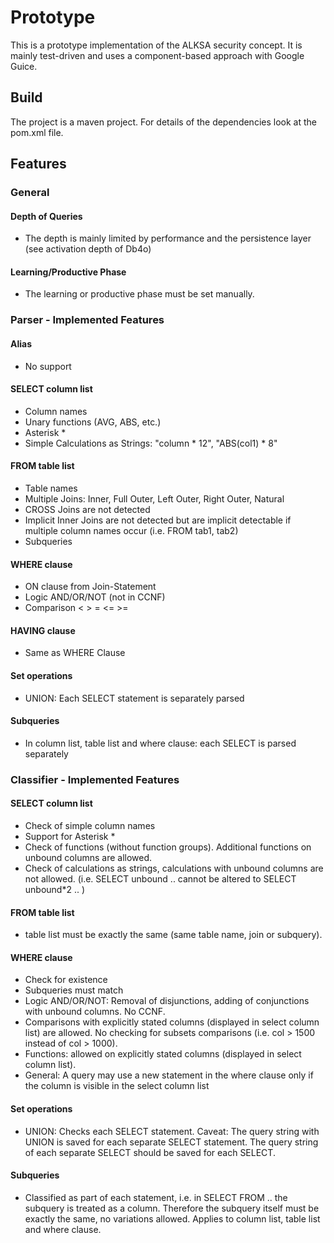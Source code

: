 # Prototype

This is a prototype implementation of the ALKSA security concept. It is mainly test-driven and uses a component-based approach with Google Guice.

## Build

The project is a maven project. For details of the dependencies look at the pom.xml file.

## Features

### General

#### Depth of Queries

* The depth is mainly limited by performance and the persistence layer (see activation depth of Db4o)

#### Learning/Productive Phase

* The learning or productive phase must be set manually.

### Parser - Implemented Features

#### Alias

* No support 

#### SELECT column list

* Column names
* Unary functions (AVG, ABS, etc.)
* Asterisk *
* Simple Calculations as Strings: "column \* 12", "ABS(col1) \* 8"

#### FROM table list

* Table names
* Multiple Joins: Inner, Full Outer, Left Outer, Right Outer, Natural
* CROSS Joins are not detected
* Implicit Inner Joins are not detected but are implicit detectable if multiple column names occur (i.e. FROM tab1, tab2)
* Subqueries

#### WHERE clause

* ON clause from Join-Statement 
* Logic AND/OR/NOT (not in CCNF)
* Comparison < > = <= >=

#### HAVING clause

* Same as WHERE Clause

#### Set operations

* UNION: Each SELECT statement is separately parsed

#### Subqueries

* In column list, table list and where clause: each SELECT is parsed separately



### Classifier - Implemented Features

#### SELECT column list

* Check of simple column names
* Support for Asterisk * 
* Check of functions (without function groups). Additional functions on unbound columns are allowed.
* Check of calculations as strings, calculations with unbound columns are not allowed. (i.e. SELECT unbound .. cannot be altered to SELECT unbound*2 .. )

#### FROM table list

* table list must be exactly the same (same table name, join or subquery).

#### WHERE clause

* Check for existence
* Subqueries must match   
* Logic AND/OR/NOT: Removal of disjunctions, adding of conjunctions with unbound columns. No CCNF. 
* Comparisons with explicitly stated columns (displayed in select column list) are allowed. No checking for subsets comparisons (i.e. col > 1500 instead of col > 1000).
* Functions: allowed on explicitly stated columns (displayed in select column list).
* General: A query may use a new statement in the where clause only if the column is visible in the select column list

#### Set operations

* UNION: Checks each SELECT statement. Caveat: The query string with UNION is saved for each separate SELECT statement. The query string of each separate SELECT should be saved for each SELECT.

#### Subqueries

* Classified as part of each statement, i.e. in SELECT <subquery> FROM .. the subquery is treated as a column. Therefore the subquery itself must be exactly the same, no variations allowed. Applies to column list, table list and where clause.


